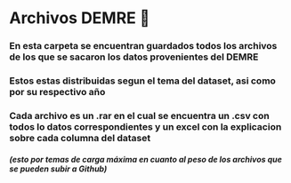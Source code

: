 # Archivos DEMRE 📁

### En esta carpeta se encuentran guardados todos los archivos de los que se sacaron los datos provenientes del DEMRE

### Estos estas distribuidas segun el tema del dataset, asi como por su respectivo año

### Cada archivo es un .rar en el cual se encuentra un .csv con todos lo datos correspondientes y un excel con la explicacion sobre cada columna del dataset

#### *(esto por temas de carga máxima en cuanto al peso de los archivos que se pueden subir a Github)*



